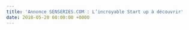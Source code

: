 ```yaml
---
title: 'Annonce SENSERIES.COM : L’incroyable Start up à découvrir'
date: 2018-05-20 00:00:00 +0000
---
```

